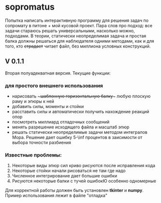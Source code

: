 # sopromatus
Попытка написать интерактивную программу для решения задач по сопромату в питоне + мой кусовой проект. 
Пара слов про подход: 
все задачи стараюсь решать универсальными, насколько можно, подходами. В теории, статически неопределимая задача и простая балка должны решаться для наблюдателя одними методами, как и для того, кто ~~страдает~~ читает файл, без миллиона условных конструкций. 
## V 0.1.1 
Вторая полуадекватная версия. Текущие функции: 
### для простого внешнего использования 
- нарисовать  ~~~шаблонную горизонтальную балку~~~  любую плоскую раму и эпюры к ней 
- добавить силы, моменты и стойки 
- расставить силы и автоматически получить нахождение реакций опор 
- посмотреть миллиард отладочных сообщений 
- менять разрешение исходящего файла и масштаб эпюр 
- решать статически неопределимые задачи методом интегралов Мора. Решение дает ошибку 5-\inf процентов в заисимости от выбора точности разбиения

### Известные проблемы: 
1. Некоторые виды эпюр сил криво рисуются после исправления кода
2. Некоторые стойки начали рисоваться не там где надо 
3. Численное интегрирование дает большие ошибки 
4. Рисуются некоторые балки с тучей ошибокЮ особенно одномерные

Для корректной работы должен быть установлен **tkinter** и **numpy**. 
Пример использования лежит в файле "отладка"

